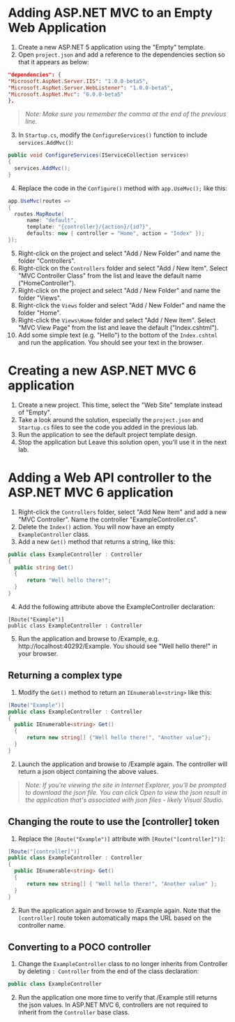 # Adding ASP.NET MVC to an Empty Web Application
1. Create a new ASP.NET 5 application using the "Empty" template.
2. Open `project.json` and add a reference to the dependencies section so that it appears as below:

  ```json
"dependencies": {
  "Microsoft.AspNet.Server.IIS": "1.0.0-beta5",
  "Microsoft.AspNet.Server.WebListener": "1.0.0-beta5",
  "Microsoft.AspNet.Mvc": "6.0.0-beta5"
},
  ```

  > *Note: Make sure you remember the comma at the end of the previous line.*

3. In `Startup.cs`, modify the `ConfigureServices()` function to include `services.AddMvc()`:

  ```csharp
public void ConfigureServices(IServiceCollection services)
{
    services.AddMvc();
}
  ```

4. Replace the code in the `Configure()` method with `app.UseMvc();` like this:

  ```csharp
app.UseMvc(routes =>
{
    routes.MapRoute(
        name: "default",
        template: "{controller}/{action}/{id?}",
        defaults: new { controller = "Home", action = "Index" });
});
  ```

5. Right-click on the project and select "Add / New Folder" and name the folder "Controllers".
6. Right-click on the `Controllers` folder and select "Add / New Item". Select "MVC Controller Class" from the list and leave the default name ("HomeController").
7. Right-click on the project and select "Add / New Folder" and name the folder "Views".
8. Right-click the `Views` folder and select "Add / New Folder" and name the folder "Home".
9. Right-click the `Views\Home` folder and select "Add / New Item". Select "MVC View Page" from the list and leave the default ("Index.cshtml").
10. Add some simple text (e.g. "Hello") to the bottom of the `Index.cshtml` and run the application. You should see your text in the browser.

# Creating a new ASP.NET MVC 6 application
1. Create a new project. This time, select the "Web Site" template instead of "Empty".
2. Take a look around the solution, especially the `project.json` and `Startup.cs` files to see the code you added in the previous lab.
3. Run the application to see the default project template design.
4. Stop the application but Leave this solution open, you'll use it in the next lab.

# Adding a Web API controller to the ASP.NET MVC 6 application
1. Right-click the `Controllers` folder, select "Add New Item" and add a new "MVC Controller". Name the controller "ExampleController.cs".
2. Delete the `Index()` action. You will now have an empty `ExampleController` class.
3. Add a new `Get()` method that returns a string, like this:

  ```csharp
public class ExampleController : Controller
{
    public string Get()
    {
        return "Well hello there!";
    }
}
  ```

4. Add the following attribute above the ExampleController declaration:

  ```
[Route("Example")]
public class ExampleController : Controller
  ```

5. Run the application and browse to /Example, e.g. http://localhost:40292/Example. You should see "Well hello there!" in your browser.

## Returning a complex type
1. Modify the `Get()` method to return an `IEnumerable<string>` like this:

  ```csharp
[Route("Example")]
public class ExampleController : Controller
{
    public IEnumerable<string> Get()
    {
        return new string[] {"Well hello there!", "Another value"};
    }
}
  ```

2. Launch the application and browse to /Example again. The controller will return a json object containing the above values.
  > *Note: If you're viewing the site in Internet Explorer, you'll be prompted to download the json file. You can click Open to view the json result in the application that's associated with json files - likely Visual Studio.*

## Changing the route to use the [controller] token
1. Replace the `[Route("Example")]` attribute with `[Route("[controller]")]`:

  ```csharp
[Route("[controller]")]
public class ExampleController : Controller
{
    public IEnumerable<string> Get()
    {
        return new string[] { "Well hello there!", "Another value" };
    }
}
  ```

2. Run the application again and browse to /Example again. Note that the `[controller]` route token automatically maps the URL based on the controller name.
 
## Converting to a POCO controller
1. Change the `ExampleController` class to no longer inherits from Controller by deleting `: Controller` from the end of the class declaration:

  ```csharp
public class ExampleController
  ```
  
2. Run the application one more time to verify that /Example still returns the json values. In ASP.NET MVC 6, controllers are not required to inherit from the `Controller` base class.


